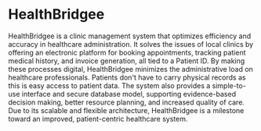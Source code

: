 # HealthBridgee
HealthBridgee is a clinic management system that optimizes efficiency and accuracy in healthcare administration. It solves the issues of local clinics by offering an electronic platform for booking appointments, tracking patient medical history, and invoice generation, all tied to a Patient ID.
By making these processes digital, HealthBridgee minimizes the administrative load on healthcare professionals. Patients don't have to carry physical records as this is easy access to patient data. The system also provides a simple-to-use interface and secure database model, supporting evidence-based decision making, better resource planning, and increased quality of care. Due to its scalable and flexible architecture, HealthBridgee is a milestone toward an improved, patient-centric healthcare system.
